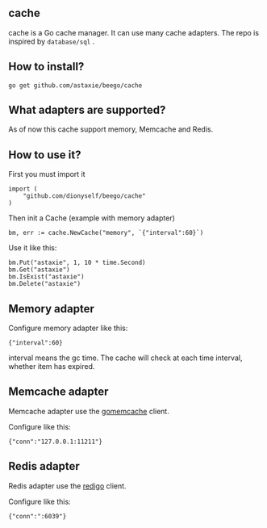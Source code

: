 ## cache
cache is a Go cache manager. It can use many cache adapters. The repo is inspired by `database/sql` .


## How to install?

	go get github.com/astaxie/beego/cache


## What adapters are supported?

As of now this cache support memory, Memcache and Redis.


## How to use it?

First you must import it

	import (
		"github.com/dionyself/beego/cache"
	)

Then init a Cache (example with memory adapter)

	bm, err := cache.NewCache("memory", `{"interval":60}`)	

Use it like this:	
	
	bm.Put("astaxie", 1, 10 * time.Second)
	bm.Get("astaxie")
	bm.IsExist("astaxie")
	bm.Delete("astaxie")


## Memory adapter

Configure memory adapter like this:

	{"interval":60}

interval means the gc time. The cache will check at each time interval, whether item has expired.


## Memcache adapter

Memcache adapter use the [gomemcache](http://github.com/bradfitz/gomemcache) client.

Configure like this:

	{"conn":"127.0.0.1:11211"}


## Redis adapter

Redis adapter use the [redigo](http://github.com/garyburd/redigo) client.

Configure like this:

	{"conn":":6039"}
